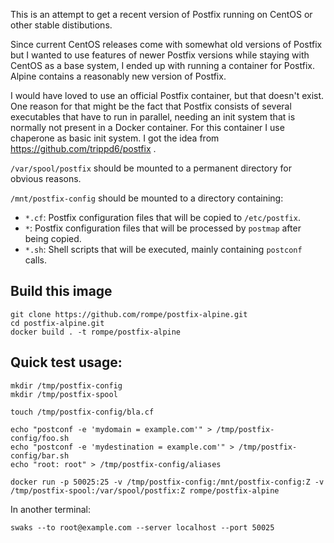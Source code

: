 This is an attempt to get a recent version of Postfix running on CentOS or other stable distibutions.

Since current CentOS releases come with somewhat old versions of Postfix but I wanted to use features of newer Postfix versions while staying with CentOS as a base system, I ended up with running a container for Postfix. Alpine contains a reasonably new version of Postfix.

I would have loved to use an official Postfix container, but that doesn't exist. One reason for that might be the fact that Postfix consists of several executables that have to run in parallel, needing an init system that is normally not present in a Docker container. For this container I use chaperone as basic init system. I got the idea from https://github.com/trippd6/postfix .

`/var/spool/postfix` should be mounted to a permanent directory for obvious reasons.

`/mnt/postfix-config` should be mounted to a directory containing:

* `*.cf`: Postfix configuration files that will be copied to `/etc/postfix`.
* `*`: Postfix configuration files that will be processed by `postmap` after being copied.
* `*.sh`: Shell scripts that will be executed, mainly containing `postconf` calls.

## Build this image

```
git clone https://github.com/rompe/postfix-alpine.git
cd postfix-alpine.git
docker build . -t rompe/postfix-alpine
```


## Quick test usage:

```
mkdir /tmp/postfix-config
mkdir /tmp/postfix-spool

touch /tmp/postfix-config/bla.cf

echo "postconf -e 'mydomain = example.com'" > /tmp/postfix-config/foo.sh
echo "postconf -e 'mydestination = example.com'" > /tmp/postfix-config/bar.sh
echo "root: root" > /tmp/postfix-config/aliases

docker run -p 50025:25 -v /tmp/postfix-config:/mnt/postfix-config:Z -v /tmp/postfix-spool:/var/spool/postfix:Z rompe/postfix-alpine
```

In another terminal:

```
swaks --to root@example.com --server localhost --port 50025
```

